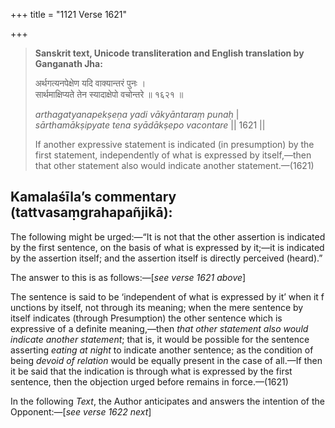 +++
title = "1121 Verse 1621"

+++
> **Sanskrit text, Unicode transliteration and English translation by Ganganath Jha:** 
>
> अर्थगत्यनपेक्षेण यदि वाक्यान्तरं पुनः ।  
> सार्थमाक्षिप्यते तेन स्यादाक्षेपो वचोन्तरे ॥ १६२१ ॥ 
>
> *arthagatyanapekṣeṇa yadi vākyāntaraṃ punaḥ* \|  
> *sārthamākṣipyate tena syādākṣepo vacontare* \|\| 1621 \|\| 
>
> If another expressive statement is indicated (in presumption) by the first statement, independently of what is expressed by itself,—then that other statement also would indicate another statement.—(1621)



## Kamalaśīla’s commentary (tattvasaṃgrahapañjikā):

The following might be urged:—“It is not that the other assertion is indicated by the first sentence, on the basis of what is expressed by it;—it is indicated by the assertion itself; and the assertion itself is directly perceived (heard).”

The answer to this is as follows:—[*see verse 1621 above*]

The sentence is said to be ‘independent of what is expressed by it’ when it f unctions by itself, not through its meaning; when the mere sentence by itself indicates (through Presumption) the other sentence which is expressive of a definite meaning,—then *that other statement also would indicate another statement*; that is, it would be possible for the sentence asserting *eating at night* to indicate another sentence; as the condition of being *devoid of relation* would be equally present in the case of all.—If then it be said that the indication is through what is expressed by the first sentence, then the objection urged before remains in force.—(1621)

In the following *Text*, the Author anticipates and answers the intention of the Opponent:—[*see verse 1622 next*]


